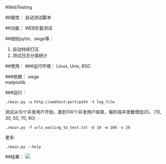 #WebTesting

##属性：
自动测试脚本

##功能：
WEB负载测试

##相较pylot、siege等：

1. 自动持续打压
2. 测试日志分类统计

##使用：
###运行环境：
Linux, Unix, BSD

###依赖：
siege  
matplotlib

###运行：

    ./main.py -u http://webhost:port/path -t log_file

测试从10个并发用户开始，直到100个并发用户结束，每阶段并发数增加20。（10, 30, 50, 70, 90）:

    ./main.py -f urls_waiting_to_test.txt -b 10 -m 100 -s 20

更多:

    ./main.py --help

##结果：
![](https://cloud.githubusercontent.com/assets/2333186/6519475/79b8ea6c-c3ef-11e4-95c4-abfa78eb01e0.png)
